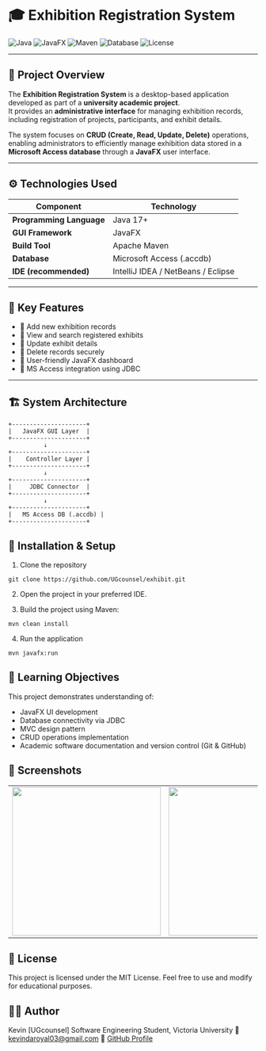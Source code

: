 # 🎓 Exhibition Registration System

![Java](https://img.shields.io/badge/Java-17%2B-blue?logo=java)
![JavaFX](https://img.shields.io/badge/JavaFX-Framework-orange?logo=openjdk)
![Maven](https://img.shields.io/badge/Maven-Build%20Tool-blueviolet?logo=apache-maven)
![Database](https://img.shields.io/badge/Database-MS%20Access-darkgreen?logo=microsoft-access)
![License](https://img.shields.io/badge/License-MIT-green)

---

## 🏫 Project Overview

The **Exhibition Registration System** is a desktop-based application developed as part of a **university academic project**.  
It provides an **administrative interface** for managing exhibition records, including registration of projects, participants, and exhibit details.

The system focuses on **CRUD (Create, Read, Update, Delete)** operations, enabling administrators to efficiently manage exhibition data stored in a **Microsoft Access database** through a **JavaFX** user interface.

---

## ⚙️ Technologies Used

| Component | Technology |
|------------|-------------|
| **Programming Language** | Java 17+ |
| **GUI Framework** | JavaFX |
| **Build Tool** | Apache Maven |
| **Database** | Microsoft Access (.accdb) |
| **IDE (recommended)** | IntelliJ IDEA / NetBeans / Eclipse |

---

## 🧩 Key Features

- 🔹 Add new exhibition records  
- 🔹 View and search registered exhibits  
- 🔹 Update exhibit details  
- 🔹 Delete records securely  
- 🔹 User-friendly JavaFX dashboard  
- 🔹 MS Access integration using JDBC  

---

## 🏗️ System Architecture

```text
+---------------------+
|   JavaFX GUI Layer  |
+---------------------+
          ↓
+---------------------+
|    Controller Layer |
+---------------------+
          ↓
+---------------------+
|     JDBC Connector  |
+---------------------+
          ↓
+---------------------+
|   MS Access DB (.accdb) |
+---------------------+
```
## 🚀 Installation & Setup

1. Clone the repository
```
git clone https://github.com/UGcounsel/exhibit.git

```
2. Open the project in your preferred IDE.

3. Build the project using Maven:
```
mvn clean install
```

4. Run the application
```
mvn javafx:run
```
## 🧠 Learning Objectives

This project demonstrates understanding of:
- JavaFX UI development
- Database connectivity via JDBC
- MVC design pattern
- CRUD operations implementation
- Academic software documentation and version control (Git & GitHub)
## 📸 Screenshots

| | | |
|:-:|:-:|:-:|
| <img src="https://github.com/user-attachments/assets/5a19adad-986b-4bdf-a24d-6b508312cbf3" width="300"/> | <img src="https://github.com/user-attachments/assets/5a4834f0-31a0-4612-8b6c-47f4ca2b4509" width="300"/> | <img src="https://github.com/user-attachments/assets/7eea4a62-1e6f-46fc-b76f-4f1070f40d30" width="300"/> |

## 📜 License
This project is licensed under the MIT License. Feel free to use and modify for educational purposes.

## 👨‍💻 Author
Kevin [UGcounsel]
Software Engineering Student, Victoria University
📧 kevindaroyal03@gmail.com
🔗 [GitHub Profile](https://github.com/UGcounsel)
